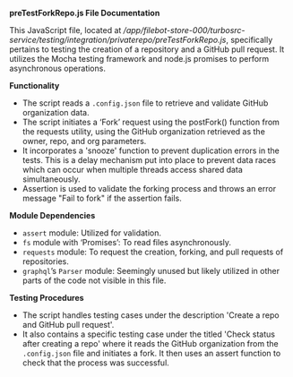 **preTestForkRepo.js File Documentation**

This JavaScript file, located at */app/filebot-store-000/turbosrc-service/testing/integration/privaterepo/preTestForkRepo.js*, specifically pertains to testing the creation of a repository and a GitHub pull request. It utilizes the Mocha testing framework and node.js promises to perform asynchronous operations.

**Functionality**

- The script reads a `.config.json` file to retrieve and validate GitHub organization data.
- The script initiates a ‘Fork’ request using the postFork() function from the requests utility, using the GitHub organization retrieved as the owner, repo, and org parameters.
- It incorporates a 'snooze' function to prevent duplication errors in the tests. This is a delay mechanism put into place to prevent data races which can occur when multiple threads access shared data simultaneously.
- Assertion is used to validate the forking process and throws an error message "Fail to fork" if the assertion fails.

**Module Dependencies**

- `assert` module: Utilized for validation.
- `fs` module with ‘Promises’: To read files asynchronously.
- `requests` module: To request the creation, forking, and pull requests of repositories.
- `graphql`’s `Parser` module: Seemingly unused but likely utilized in other parts of the code not visible in this file.

**Testing Procedures**

- The script handles testing cases under the description 'Create a repo and GitHub pull request'.
- It also contains a specific testing case under the titled 'Check status after creating a repo' where it reads the GitHub organization from the `.config.json` file and initiates a fork. It then uses an assert function to check that the process was successful.